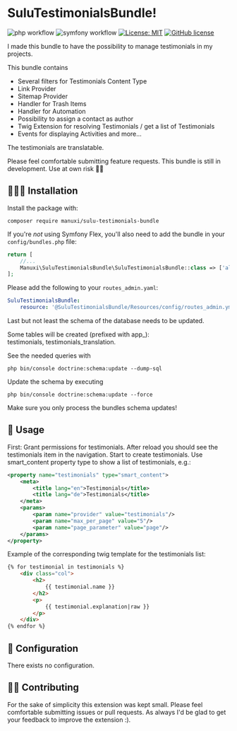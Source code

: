 # SuluTestimonialsBundle!
![php workflow](https://github.com/manuxi/SuluTestimonialsBundle/actions/workflows/php.yml/badge.svg)
![symfony workflow](https://github.com/manuxi/SuluTestimonialsBundle/actions/workflows/symfony.yml/badge.svg)
[![License: MIT](https://img.shields.io/badge/License-MIT-yellow.svg)](https://opensource.org/licenses/MIT)
<a href="https://github.com/manuxi/SuluTestimonialsBundle/tags" target="_blank">
<img src="https://img.shields.io/github/v/tag/manuxi/SuluTestimonialsBundle" alt="GitHub license">
</a>

I made this bundle to have the possibility to manage testimonials in my projects.

This bundle contains
- Several filters for Testimonials Content Type
- Link Provider
- Sitemap Provider
- Handler for Trash Items
- Handler for Automation
- Possibility to assign a contact as author
- Twig Extension for resolving Testimonials / get a list of Testimonials
- Events for displaying Activities
and more...

The testimonials are translatable.

Please feel comfortable submitting feature requests. 
This bundle is still in development. Use at own risk 🤞🏻


## 👩🏻‍🏭 Installation
Install the package with:
```console
composer require manuxi/sulu-testimonials-bundle
```
If you're *not* using Symfony Flex, you'll also
need to add the bundle in your `config/bundles.php` file:

```php
return [
    //...
    Manuxi\SuluTestimonialsBundle\SuluTestimonialsBundle::class => ['all' => true],
];
```
Please add the following to your `routes_admin.yaml`:
```yaml
SuluTestimonialsBundle:
    resource: '@SuluTestimonialsBundle/Resources/config/routes_admin.yml'
```
Last but not least the schema of the database needs to be updated.  

Some tables will be created (prefixed with app_):  
testimonials, testimonials_translation.  

See the needed queries with
```
php bin/console doctrine:schema:update --dump-sql
```  
Update the schema by executing 
```
php bin/console doctrine:schema:update --force
```  

Make sure you only process the bundles schema updates!

## 🎣 Usage
First: Grant permissions for testimonials. 
After reload you should see the testimonials item in the navigation. 
Start to create testimonials.
Use smart_content property type to show a list of testimonials, e.g.:
```xml
<property name="testimonials" type="smart_content">
    <meta>
        <title lang="en">Testimonials</title>
        <title lang="de">Testimonials</title>
    </meta>
    <params>
        <param name="provider" value="testimonials"/>
        <param name="max_per_page" value="5"/>
        <param name="page_parameter" value="page"/>
    </params>
</property>
```
Example of the corresponding twig template for the testimonials list:
```html
{% for testimonial in testimonials %}
    <div class="col">
        <h2>
            {{ testimonial.name }}
        </h2>
        <p>
            {{ testimonial.explanation|raw }}
        </p>
    </div>
{% endfor %}
```

## 🧶 Configuration
There exists no configuration.

## 👩‍🍳 Contributing
For the sake of simplicity this extension was kept small.
Please feel comfortable submitting issues or pull requests. As always I'd be glad to get your feedback to improve the extension :).
